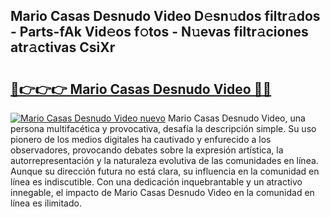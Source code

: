 ## Mario Casas Desnudo Video D𝚎sn𝚞dos filtr𝚊dos - Parts-fAk Vid𝚎os f𝚘tos - N𝚞evas filtr𝚊ciones atr𝚊ctivas CsiXr

# <h2><a href="http://mb0igud.tromn.icu/?c=Mario+Casas+Desnudo+Video">🔗👉👉👉 Mario Casas Desnudo Video 🔗🔗</a></h2>

[![Mario Casas Desnudo Video nuevo](https://i.imgur.com/pEAQMta.gif)](http://mb0igud.tromn.icu/?c=Mario+Casas+Desnudo+Video)
Mario Casas Desnudo Video, una persona multifacética y provocativa, desafía la descripción simple. Su uso pionero de los medios digitales ha cautivado y enfurecido a los observadores, provocando debates sobre la expresión artística, la autorrepresentación y la naturaleza evolutiva de las comunidades en línea. Aunque su dirección futura no está clara, su influencia en la comunidad en línea es indiscutible. Con una dedicación inquebrantable y un atractivo innegable, el impacto de Mario Casas Desnudo Video en la comunidad en línea es ilimitado.
